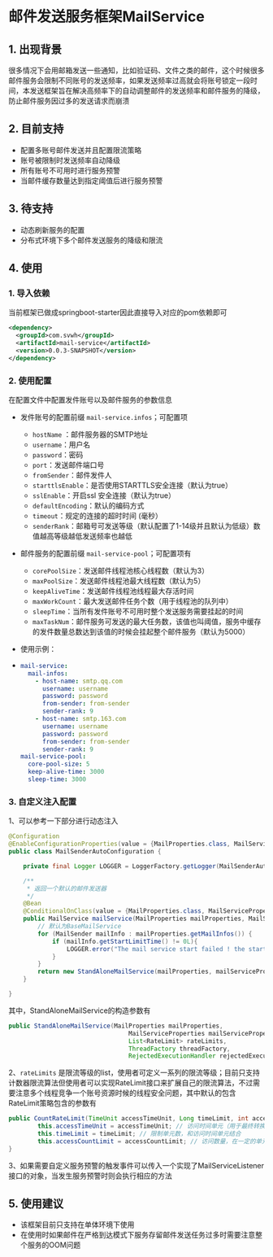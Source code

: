 # 邮件发送服务框架MailService

## 1. 出现背景

很多情况下会用邮箱发送一些通知，比如验证码、文件之类的邮件，这个时候很多邮件服务会限制不同账号的发送频率，如果发送频率过高就会将账号锁定一段时间，本发送框架旨在解决高频率下的自动调整邮件的发送频率和邮件服务的降级，防止邮件服务因过多的发送请求而崩溃

## 2. 目前支持

- 配置多账号邮件发送并且配置限流策略
- 账号被限制时发送频率自动降级
- 所有账号不可用时进行服务预警
- 当邮件缓存数量达到指定阈值后进行服务预警

## 3. 待支持

- 动态刷新服务的配置
- 分布式环境下多个邮件发送服务的降级和限流

## 4. 使用

### 1. 导入依赖

当前框架已做成springboot-starter因此直接导入对应的pom依赖即可

```xml
<dependency>
  <groupId>com.svwh</groupId>
  <artifactId>mail-service</artifactId>
  <version>0.0.3-SNAPSHOT</version>
</dependency>
```

### 2. 使用配置

在配置文件中配置发件账号以及邮件服务的参数信息

- 发件账号的配置前缀 `mail-service.infos`；可配置项

  - `hostName` ：邮件服务器的SMTP地址
  - `username`：用户名
  - `password`：密码
  - `port`：发送邮件端口号
  - `fromSender`：邮件发件人
  - `starttlsEnable`：是否使用STARTTLS安全连接（默认为true）
  - `sslEnable`：开启ssl 安全连接（默认为true）
  - `defaultEncoding`：默认的编码方式
  - `timeout`：规定的连接的超时时间 (毫秒）
  - `senderRank`：邮箱号可发送等级（默认配置了1-14级并且默认为低级）数值越高等级越低发送频率也越低

- 邮件服务的配置前缀 `mail-service-pool`；可配置项有

  - `corePoolSize`：发送邮件线程池核心线程数（默认为3）
  - `maxPoolSize`：发送邮件线程池最大线程数（默认为5）
  - `keepAliveTime`：发送邮件线程池线程最大存活时间
  - `maxWorkCount`：最大发送邮件任务个数（用于线程池的队列中）
  - `sleepTime`：当所有发件账号不可用时整个发送服务需要挂起的时间
  - `maxTaskNum`：邮件服务可发送的最大任务数，该值也叫阈值，服务中缓存的发件数量总数达到该值的时候会挂起整个邮件服务（默认为5000）

- 使用示例：

- ```yaml
  mail-service:
    mail-infos:
      - host-name: smtp.qq.com
        username: username
        password: password
        from-sender: from-sender
        sender-rank: 9
      - host-name: smtp.163.com
        username: username
        password: password
        from-sender: from-sender
        sender-rank: 9
  mail-service-pool:
    core-pool-size: 5
    keep-alive-time: 3000
    sleep-time: 3000
  ```

### 3. 自定义注入配置

1、可以参考一下部分进行动态注入

```java
@Configuration
@EnableConfigurationProperties(value = {MailProperties.class, MailServiceProperties.class})
public class MailSenderAutoConfiguration {

    private final Logger LOGGER = LoggerFactory.getLogger(MailSenderAutoConfiguration.class);

    /**
     * 返回一个默认的邮件发送器
     */
    @Bean
    @ConditionalOnClass(value = {MailProperties.class, MailServiceProperties.class})
    public MailService mailService(MailProperties mailProperties, MailServiceProperties mailServiceProperties){
        // 默认为BaseMailService
        for (MailSender mailInfo : mailProperties.getMailInfos()) {
            if (mailInfo.getStartLimitTime() != 0L){
                LOGGER.error("The mail service start failed ! the startLimitTime shouldn't  be set");
            }
        }
        return new StandAloneMailService(mailProperties, mailServiceProperties);
    }

}
```

其中，StandAloneMailService的构造参数有

```java
public StandAloneMailService(MailProperties mailProperties,
                                 MailServiceProperties mailServiceProperties,
                                 List<RateLimit> rateLimits,
                                 ThreadFactory threadFactory,
                                 RejectedExecutionHandler rejectedExecutionHandler)
```

2、`rateLimits` 是限流等级的list，使用者可定义一系列的限流等级；目前只支持计数器限流算法但使用者可以实现RateLimit接口来扩展自己的限流算法，不过需要注意多个线程竞争一个账号资源时候的线程安全问题，其中默认的包含RateLimit策略包含的参数有

```java
public CountRateLimit(TimeUnit accessTimeUnit, Long timeLimit, int accessCountLimit) {
        this.accessTimeUnit = accessTimeUnit; // 访问时间单元（用于最终转换为毫秒）
        this.timeLimit = timeLimit; // 限制单元数，和访问时间单元结合
        this.accessCountLimit = accessCountLimit; // 访问数量，在一定的单元时间内可发送邮件的数量（用于发送邮件限流）
}
```

3、如果需要自定义服务预警的触发事件可以传入一个实现了MailServiceListener接口的对象，当发生服务预警时则会执行相应的方法

## 5. 使用建议

- 该框架目前只支持在单体环境下使用
- 在使用时如果邮件在严格到达模式下服务存留邮件发送任务过多时需要注意整个服务的OOM问题 
